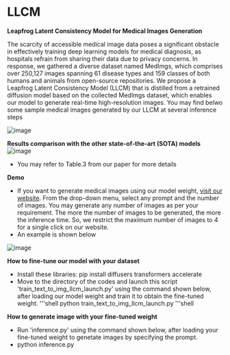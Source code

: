 # LLCM
**</h2>Leapfrog Latent Consistency Model for Medical Images Generation</h2>**

The scarcity of accessible medical image data poses a significant obstacle in effectively training deep learning models for medical diagnosis, as hospitals refrain from sharing their data due to privacy concerns. In response, we gathered a diverse dataset named MedImgs, which comprises over 250,127 images spanning 61 disease types and 159 classes of both humans and animals from open-source repositories. We propose a Leapfrog Latent Consistency Model (LLCM) that is distilled from a retrained diffusion model based on the collected MedImgs dataset, which enables our model to generate real-time high-resolution images. You may find belwo some sample medical images generated by our LLCM at several inference steps

![image](https://github.com/lyskds/LLCM/assets/162650359/6192f441-50e2-453c-a966-36c54f77c32b)

**</h2>Results comparison with the other state-of-the-art (SOTA) models</h2>**
![image](https://github.com/user-attachments/assets/18ef3456-35af-4347-8118-7289404cc606)

- You may refer to Table.3 from our paper for more details

**</h2>Demo</h2>**
- If you want to generate medical images using our model weight, [visit our website](https://f54f-129-98-40-240.ngrok-free.app). From the drop-down menu, select any prompt and the number of images. You may generate any number of images as per your requirement. The more the number of images to be generated, the more the inference time. So, we restrict the maximum number of images to 4 for a single click on our website. 
- An example is shown below
  
![image](https://github.com/lyskds/LLCM/assets/162650359/e2492e5f-9e4a-4cdd-8485-de84c5b36da6)

**</h2>How to fine-tune our model with your dataset</h2>**
- Install these libraries: 
pip install diffusers transformers accelerate
- Move to the directory of the codes and launch this script 'train_text_to_img_llcm_launch.py' using the command shown below, after loading our model weight and train it to obtain the fine-tuned weight.
  '''shell
  python train_text_to_img_llcm_launch.py
  '''shell
  
**</h2>How to generate image with your fine-tuned weight</h2>**
- Run 'inference.py' using the command shown below, after loading your fine-tuned weight to genetate images by specifying the prompt.
- python inference.py


